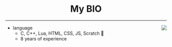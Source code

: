 

<h1 align="center">My BIO</h1>

---

<a href="https://discord.com/users/899699593581830185">
  <img src="https://cdn.discordapp.com/attachments/1114152874184814635/1114152905679835227/unnamed.png" align="right" />
</a>

- language
  - C, C++, Lua, HTML, CSS, JS, Scratch 💫
  - 8 years of experience 

